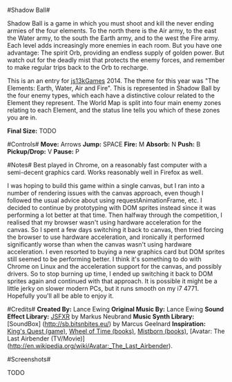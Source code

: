 #Shadow Ball#

Shadow Ball is a game in which you must shoot and kill the never ending armies of the four elements. To the north there is the Air army, to the east the Water army, to the south the Earth army, and to the west the Fire army. Each level adds increasingly more enemies in each room. But you have one advantage: The spirit Orb, providing an endless supply of golden power. But watch out for the deadly mist that protects the enemy forces, and remember to make regular trips back to the Orb to recharge.

This is an an entry for [js13kGames](http://js13kgames.com) 2014. The theme for this year was "The Elements: Earth, Water, Air and Fire". This is represented in Shadow Ball by the four enemy types, which each have a distinctive colour related to the Element they represent. The World Map is split into four main enemy zones relating to each Element, and the status line tells you which of these zones you are in.

**Final Size:** TODO

#Controls#
**Move:** Arrows 
**Jump:** SPACE
**Fire:** M
**Absorb:** N
**Push:** B
**Pickup/Drop:** V
**Pause:** P  

#Notes#
Best played in Chrome, on a reasonably fast computer with a semi-decent graphics card. Works reasonably well in Firefox as well.

I was hoping to build this game within a single canvas, but I ran into a number of rendering issues with the canvas approach, even though I followed the usual advice about using requestAnimationFrame, etc. I decided to continue by prototyping with DOM sprites instead since it was performing a lot better at that time. Then halfway through the competition, I realised that my browser wasn't using hardware acceleration for the canvas. So I spent a few days switching it back to canvas, then tried forcing the browser to use hardware acceleration, and ironically it performed significantly worse than when the canvas wasn't using hardware acceleration. I even resorted to buying a new graphics card but DOM sprites still seemed to be performing better. I think it's something to do with Chrome on Linux and the acceleration support for the canvas, and possibly drivers. So to stop burning up time, I ended up switching it back to DOM sprites again and continued with that approach. It is possible it might be a little jerky on slower modern PCs, but it runs smooth on my i7 4771. Hopefully you'll all be able to enjoy it.

#Credits#
**Created By:** Lance Ewing
**Original Music By:** Lance Ewing
**Sound Effect Library:** [JSFXR](https://github.com/mneubrand/jsfxr) by Markus Neubrand
**Music Synth Library:** [SoundBox] (http://sb.bitsnbites.eu/) by Marcus Geelnard
**Inspiration:** [King's Quest (game)](http://en.wikipedia.org/wiki/King's_Quest), [Wheel of Time (books)](http://www.tor.com/features/series/wheel-of-time-master-index), [Mistborn (books)](http://brandonsanderson.com/books/mistborn/), [Avatar: The Last Airbender (TV/Movie)] (http://en.wikipedia.org/wiki/Avatar:_The_Last_Airbender).

#Screenshots#

TODO
